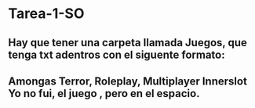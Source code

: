 # Tarea-1-SO

Hay que tener una carpeta llamada Juegos, que tenga txt adentros con el siguente formato:
-
Amongas
Terror, Roleplay, Multiplayer
Innerslot
Yo no fui, el juego , pero en el espacio.
-